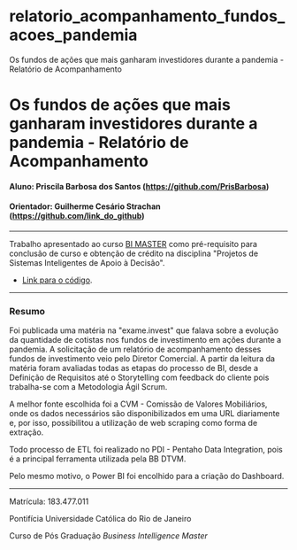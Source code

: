 # relatorio_acompanhamento_fundos_acoes_pandemia
Os fundos de ações que mais ganharam investidores durante a pandemia - Relatório de Acompanhamento
##
# Os fundos de ações que mais ganharam investidores durante a pandemia - Relatório de Acompanhamento



#### Aluno: Priscila Barbosa dos Santos (https://github.com/PrisBarbosa)

#### Orientador: Guilherme Cesário Strachan (https://github.com/link_do_github)



---



Trabalho apresentado ao curso [BI MASTER](https://ica.puc-rio.ai/bi-master) como pré-requisito para conclusão de curso e obtenção de crédito na disciplina "Projetos de Sistemas Inteligentes de Apoio à Decisão".



<!-- para os links a seguir, caso os arquivos estejam no mesmo repositório que este README, não há necessidade de incluir o link completo: basta incluir o nome do arquivo, com extensão, que o GitHub completa o link corretamente -->

- [Link para o código](https://github.com/link_do_repositorio). <!-- caso não aplicável, remover esta linha -->



---



### Resumo



Foi publicada uma matéria na "exame.invest" que falava sobre a evolução da quantidade de cotistas nos fundos de investimento em ações durante a pandemia. A solicitação de um relatório de acompanhamento desses fundos de investimento veio pelo Diretor Comercial. A partir da leitura da matéria foram avaliadas todas as etapas do processo de BI, desde a Definição de Requisitos até o Storytelling com feedback do cliente pois trabalha-se com a Metodologia Ágil Scrum.

A melhor fonte escolhida foi a CVM - Comissão de Valores Mobiliários, onde os dados necessários são disponibilizados em uma URL diariamente e, por isso, possibilitou a utilização de web scraping como forma de extração.

Todo processo de ETL foi realizado no PDI - Pentaho Data Integration, pois é a principal ferramenta utilizada pela BB DTVM.

Pelo mesmo motivo, o Power BI foi encolhido para a criação do Dashboard.



---



Matrícula: 183.477.011



Pontifícia Universidade Católica do Rio de Janeiro



Curso de Pós Graduação *Business Intelligence Master*
